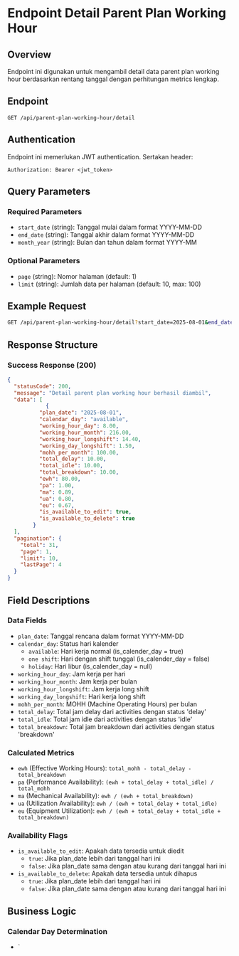 # Endpoint Detail Parent Plan Working Hour

## Overview
Endpoint ini digunakan untuk mengambil detail data parent plan working hour berdasarkan rentang tanggal dengan perhitungan metrics lengkap.

## Endpoint
```
GET /api/parent-plan-working-hour/detail
```

## Authentication
Endpoint ini memerlukan JWT authentication. Sertakan header:
```
Authorization: Bearer <jwt_token>
```

## Query Parameters

### Required Parameters
- `start_date` (string): Tanggal mulai dalam format YYYY-MM-DD
- `end_date` (string): Tanggal akhir dalam format YYYY-MM-DD  
- `month_year` (string): Bulan dan tahun dalam format YYYY-MM

### Optional Parameters
- `page` (string): Nomor halaman (default: 1)
- `limit` (string): Jumlah data per halaman (default: 10, max: 100)

## Example Request
```bash
GET /api/parent-plan-working-hour/detail?start_date=2025-08-01&end_date=2025-08-31&month_year=2025-08&page=1&limit=10
```

## Response Structure

### Success Response (200)
```json
{
  "statusCode": 200,
  "message": "Detail parent plan working hour berhasil diambil",
  "data": [
            {
          "plan_date": "2025-08-01",
          "calendar_day": "available",
          "working_hour_day": 8.00,
          "working_hour_month": 216.00,
          "working_hour_longshift": 14.40,
          "working_day_longshift": 1.50,
          "mohh_per_month": 100.00,
          "total_delay": 10.00,
          "total_idle": 10.00,
          "total_breakdown": 10.00,
          "ewh": 80.00,
          "pa": 1.00,
          "ma": 0.89,
          "ua": 0.80,
          "eu": 0.67,
          "is_available_to_edit": true,
          "is_available_to_delete": true
        }
  ],
  "pagination": {
    "total": 31,
    "page": 1,
    "limit": 10,
    "lastPage": 4
  }
}
```

## Field Descriptions

### Data Fields
- `plan_date`: Tanggal rencana dalam format YYYY-MM-DD
- `calendar_day`: Status hari kalender
  - `available`: Hari kerja normal (is_calender_day = true)
  - `one shift`: Hari dengan shift tunggal (is_calender_day = false)
  - `holiday`: Hari libur (is_calender_day = null)
- `working_hour_day`: Jam kerja per hari
- `working_hour_month`: Jam kerja per bulan
- `working_hour_longshift`: Jam kerja long shift
- `working_day_longshift`: Hari kerja long shift
- `mohh_per_month`: MOHH (Machine Operating Hours) per bulan
- `total_delay`: Total jam delay dari activities dengan status 'delay'
- `total_idle`: Total jam idle dari activities dengan status 'idle'
- `total_breakdown`: Total jam breakdown dari activities dengan status 'breakdown'

### Calculated Metrics
- `ewh` (Effective Working Hours): `total_mohh - total_delay - total_breakdown`
- `pa` (Performance Availability): `(ewh + total_delay + total_idle) / total_mohh`
- `ma` (Mechanical Availability): `ewh / (ewh + total_breakdown)`
- `ua` (Utilization Availability): `ewh / (ewh + total_delay + total_idle)`
- `eu` (Equipment Utilization): `ewh / (ewh + total_delay + total_idle + total_breakdown)`

### Availability Flags
- `is_available_to_edit`: Apakah data tersedia untuk diedit
  - `true`: Jika plan_date lebih dari tanggal hari ini
  - `false`: Jika plan_date sama dengan atau kurang dari tanggal hari ini
- `is_available_to_delete`: Apakah data tersedia untuk dihapus
  - `true`: Jika plan_date lebih dari tanggal hari ini
  - `false`: Jika plan_date sama dengan atau kurang dari tanggal hari ini

## Business Logic

### Calendar Day Determination
- `